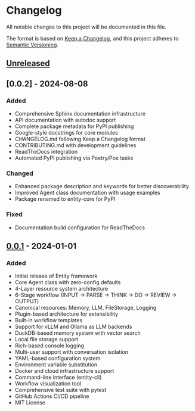 # Changelog

All notable changes to this project will be documented in this file.

The format is based on [Keep a Changelog](https://keepachangelog.com/en/1.1.0/),
and this project adheres to [Semantic Versioning](https://semver.org/spec/v2.0.0.html).

## [Unreleased]

## [0.0.2] - 2024-08-08

### Added
- Comprehensive Sphinx documentation infrastructure
- API documentation with autodoc support
- Complete package metadata for PyPI publishing
- Google-style docstrings for core modules
- CHANGELOG.md following Keep a Changelog format
- CONTRIBUTING.md with development guidelines
- ReadTheDocs integration
- Automated PyPI publishing via Poetry/Poe tasks

### Changed
- Enhanced package description and keywords for better discoverability
- Improved Agent class documentation with usage examples
- Package renamed to entity-core for PyPI

### Fixed
- Documentation build configuration for ReadTheDocs

## [0.0.1] - 2024-01-01

### Added
- Initial release of Entity framework
- Core Agent class with zero-config defaults
- 4-Layer resource system architecture
- 6-Stage workflow (INPUT → PARSE → THINK → DO → REVIEW → OUTPUT)
- Canonical resources: Memory, LLM, FileStorage, Logging
- Plugin-based architecture for extensibility
- Built-in workflow templates
- Support for vLLM and Ollama as LLM backends
- DuckDB-based memory system with vector search
- Local file storage support
- Rich-based console logging
- Multi-user support with conversation isolation
- YAML-based configuration system
- Environment variable substitution
- Docker and cloud infrastructure support
- Command-line interface (entity-cli)
- Workflow visualization tool
- Comprehensive test suite with pytest
- GitHub Actions CI/CD pipeline
- MIT License

[Unreleased]: https://github.com/Ladvien/entity/compare/v0.0.1...HEAD
[0.0.1]: https://github.com/Ladvien/entity/releases/tag/v0.0.1